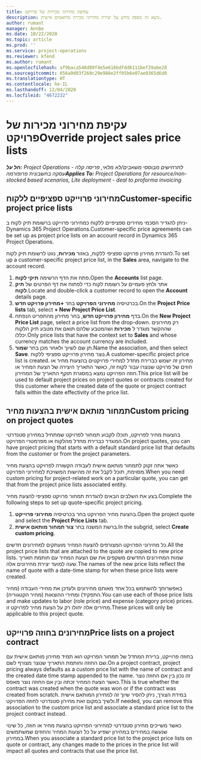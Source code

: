 ```yaml
---
title: עקיפת מחירוני מכירות של פרויקט
description: נושא זה מספק מידע על יצירת מחירוני מכירה מותאמים אישית.
author: rumant
manager: Annbe
ms.date: 10/22/2020
ms.topic: article
ms.prod: ''
ms.service: project-operations
ms.reviewer: kfend
ms.author: rumant
ms.openlocfilehash: af9baca540d89f4e5e616bdfdd6111bef29abe28
ms.sourcegitcommit: 656a9d03f260c29e988e2ff05b6e07ae0365d6d0
ms.translationtype: HT
ms.contentlocale: he-IL
ms.lasthandoff: 12/04/2020
ms.locfileid: "4672232"
---
```

# <a name="override-project-sales-price-lists"></a><span data-ttu-id="4eeed-103">עקיפת מחירוני מכירות של פרויקט</span><span class="sxs-lookup"><span data-stu-id="4eeed-103">Override project sales price lists</span></span>

<span data-ttu-id="4eeed-104">_**חל על:** Project Operations לתרחישים מבוססי משאבים/לא מלאי, פריסה קלה - עסקה בחשבונית פרופורמה_</span><span class="sxs-lookup"><span data-stu-id="4eeed-104">_**Applies To:** Project Operations for resource/non-stocked based scenarios, Lite deployment - deal to proforma invoicing_</span></span>

## <a name="customer-specific-project-price-lists"></a><span data-ttu-id="4eeed-105">מחירוני פרוייקט ספציפיים ללקוח</span><span class="sxs-lookup"><span data-stu-id="4eeed-105">Customer-specific project price lists</span></span>

<span data-ttu-id="4eeed-106">ניתן להגדיר הסכמי מחירים ספציפיים ללקוח כמחירוני פרוייקט ברשומת תיק לקוח ב- Dynamics 365 Project Operations.</span><span class="sxs-lookup"><span data-stu-id="4eeed-106">Customer-specific price agreements can be set up as project price lists on an account record in Dynamics 365 Project Operations.</span></span>

<span data-ttu-id="4eeed-107">להגדרת מחירון פרויקט ספציפי ללקוח, באזור **מכירות**, נווט לרשומת תיק לקוח.</span><span class="sxs-lookup"><span data-stu-id="4eeed-107">To set up a customer-specific project price list, in the **Sales** area, navigate to the account record.</span></span>

1. <span data-ttu-id="4eeed-108">פתח את הדף הרשימה **תיקי לקוח**.</span><span class="sxs-lookup"><span data-stu-id="4eeed-108">Open the **Accounts** list page.</span></span>
2. <span data-ttu-id="4eeed-109">אתר ולחץ פעמיים על רשומת לקוח כדי לפתוח את דף הפרטים של **תיק לקוח**.</span><span class="sxs-lookup"><span data-stu-id="4eeed-109">Locate and double-click a customer record to open the **Account** details page.</span></span>
3. <span data-ttu-id="4eeed-110">בכרטיסיה **מחירוני הפרויקט** בחר **+מחירון פרויקט חדש**.</span><span class="sxs-lookup"><span data-stu-id="4eeed-110">On the **Project Price lists** tab, select **+ New Project Price List**.</span></span>
4. <span data-ttu-id="4eeed-111">בדף **מחירון פרוייקט חדש**, בחר מחירון מהתפריט הנפתח.</span><span class="sxs-lookup"><span data-stu-id="4eeed-111">On the **New Project Price List** page, select a price list from the drop-down.</span></span> <span data-ttu-id="4eeed-112">רק מחירונים שההקשר מוגדר ל **מכירות** ושהמטבע שלהם תואם את מטבע תיק הלקוח יכללו.</span><span class="sxs-lookup"><span data-stu-id="4eeed-112">Only price lists that have the context set to **Sales** and whose currency matches the account currency are included.</span></span>
5. <span data-ttu-id="4eeed-113">תן שם לשיוך ולאחר מכן בחר **שמור**.</span><span class="sxs-lookup"><span data-stu-id="4eeed-113">Name the association, and then select **Save**.</span></span> <span data-ttu-id="4eeed-114">נוצר מחירון פרוייקט ספציפי ללקוח.</span><span class="sxs-lookup"><span data-stu-id="4eeed-114">A customer-specific project price list is created.</span></span> <span data-ttu-id="4eeed-115">מחירון זה ישמש כברירת מחדל למחירי פרויקטים בהצעות מחיר או חוזים של פרויקט שנוצרו עבור לקוח זה, כאשר התאריך היצירה של הצעת המחיר או חוזה הפרויקט נמצא במסגרת תוקף התאריך של המחירון.</span><span class="sxs-lookup"><span data-stu-id="4eeed-115">This price list will be used to default project prices on project quotes or contracts created for this customer where the created date of the quote or project contract falls within the date effectivity of the price list.</span></span>

## <a name="custom-pricing-on-project-quotes"></a><span data-ttu-id="4eeed-116">תמחור מותאם אישית בהצעות מחיר</span><span class="sxs-lookup"><span data-stu-id="4eeed-116">Custom pricing on project quotes</span></span>

<span data-ttu-id="4eeed-117">בהצעות מחיר לפרויקט, תוכלו לקבוע תמחור לפרויקט שמתחיל במחירון סטנדרטי המוגדר כברירת מחדל מהלקוח או מפרמטרי הפרויקט.</span><span class="sxs-lookup"><span data-stu-id="4eeed-117">On project quotes, you can have project pricing that starts with a default standard price list that defaults from the customer or from the project parameters.</span></span>

<span data-ttu-id="4eeed-118">כאשר אתה זקוק לתמחור מותאם אישית לעבודה הקשורה לפרויקט בהצעת מחיר מסוימת, תוכל לקבל את זה מהישות המשויכת למחירוני הפרויקט.</span><span class="sxs-lookup"><span data-stu-id="4eeed-118">When you need custom pricing for project-related work on a particular quote, you can get that from the project price lists associated entity.</span></span>

<span data-ttu-id="4eeed-119">בצע את השלבים הבאים להגדרת תמחור פרויקט ספציפי להצעת מחיר.</span><span class="sxs-lookup"><span data-stu-id="4eeed-119">Complete the following steps to set up quote-specific project pricing.</span></span>

1. <span data-ttu-id="4eeed-120">בהצעת מחיר הפרויקט בחר בכרטיסיה **מחירוני פרוייקט**.</span><span class="sxs-lookup"><span data-stu-id="4eeed-120">Open the project quote and select the **Project Price Lists** tab.</span></span>
2. <span data-ttu-id="4eeed-121">ברשת המשנה בחר **צור תמחור מותאם אישית**.</span><span class="sxs-lookup"><span data-stu-id="4eeed-121">In the subgrid, select **Create custom pricing**.</span></span>

<span data-ttu-id="4eeed-122">כל מחירוני הפרויקט המצורפים להצעת המחיר מועתקים למחירונים חדשים.</span><span class="sxs-lookup"><span data-stu-id="4eeed-122">All the project price lists that are attached to the quote are copied to new price lists.</span></span> <span data-ttu-id="4eeed-123">שמות המחירונים החדשים משקפים את שם הצעת המחיר עם חותמת תאריך שעה למועד יצירת מחירונים אלה.</span><span class="sxs-lookup"><span data-stu-id="4eeed-123">The names of the new price lists reflect the name of quote with a date-time stamp for when these price lists were created.</span></span>

<span data-ttu-id="4eeed-124">באפשרותך להשתמש בכל אחד מאותם מחירונים ולעדכן את מחירי העבודה (מחיר התפקיד) ומחירי ההוצאות (מחיר הקטגוריה).</span><span class="sxs-lookup"><span data-stu-id="4eeed-124">You can use each of those price lists and make updates to labor (role price) and expense (category price) prices.</span></span> <span data-ttu-id="4eeed-125">מחירים אלה יחולו רק על הצעת מחיר לפרויקט זו.</span><span class="sxs-lookup"><span data-stu-id="4eeed-125">These prices will only be applicable to this project quote.</span></span>

## <a name="price-lists-on-a-project-contract"></a><span data-ttu-id="4eeed-126">מחירונים בחוזה פרוייקט‬</span><span class="sxs-lookup"><span data-stu-id="4eeed-126">Price lists on a project contract</span></span>

<span data-ttu-id="4eeed-127">בחוזה פרוייקט, ברירת המחדל של תמחור הפרויקט הוא תמיד מחירון מותאם אישית עם שם החוזה וחותמת התאריך שנוצר מצורף לשם.</span><span class="sxs-lookup"><span data-stu-id="4eeed-127">On a project contract, project pricing always defaults as a custom price list with the name of contract and the created date time stamp appended to the name.</span></span> <span data-ttu-id="4eeed-128">זה נכון בין אם החוזה נוצר כאשר הצעת המחיר זכתה ובין אם החוזה נוצר מאפס.</span><span class="sxs-lookup"><span data-stu-id="4eeed-128">This is true whether the contract was created when the quote was won or if the contract was created from scratch.</span></span> <span data-ttu-id="4eeed-129">במידת הצורך, ניתן להסיר שיוך זה למחירון המותאם אישית ולשיך במקום זאת מחירון סטנדרטי לחוזה הפרויקט.</span><span class="sxs-lookup"><span data-stu-id="4eeed-129">If needed, you can remove this association to the custom price list and associate a standard price list to the project contract instead.</span></span>

<span data-ttu-id="4eeed-130">כאשר משייכים מחירון סטנדרטי למחירוני הפרויקט בהצעת מחיר או חוזה, כל שינוי שנעשה במחירים במחירון ישפיע על כל הצעות המחיר והחוזים שמשתמשים במחירון.</span><span class="sxs-lookup"><span data-stu-id="4eeed-130">When you associate a standard price list to the project price lists on quote or contract, any changes made to the prices in the price list will impact all quotes and contracts that use the price list.</span></span>
